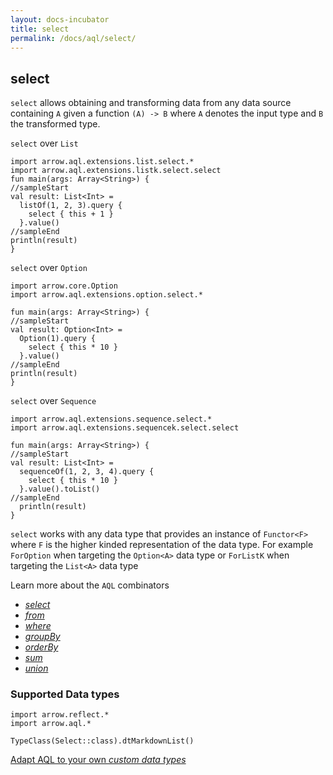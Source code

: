 ```yaml
---
layout: docs-incubator
title: select
permalink: /docs/aql/select/
---
```





## select

`select` allows obtaining and transforming data from any data source containing `A` given a function `(A) -> B` where `A` denotes the input type and `B` the transformed type.

`select` over `List`

```kotlin:ank:playground
import arrow.aql.extensions.list.select.*
import arrow.aql.extensions.listk.select.select
fun main(args: Array<String>) {
//sampleStart
val result: List<Int> =
  listOf(1, 2, 3).query {
    select { this + 1 }
  }.value()
//sampleEnd
println(result)
}
```

`select` over `Option`

```kotlin:ank:playground
import arrow.core.Option
import arrow.aql.extensions.option.select.*

fun main(args: Array<String>) {
//sampleStart
val result: Option<Int> =
  Option(1).query {
    select { this * 10 }
  }.value()
//sampleEnd
println(result)
}
```

`select` over `Sequence`

```kotlin:ank:playground
import arrow.aql.extensions.sequence.select.*
import arrow.aql.extensions.sequencek.select.select

fun main(args: Array<String>) {
//sampleStart
val result: List<Int> =
  sequenceOf(1, 2, 3, 4).query {
    select { this * 10 }
  }.value().toList()
//sampleEnd
  println(result)
}
```


`select` works with any data type that provides an instance of `Functor<F>` where `F` is the higher kinded representation of the data type. For example `ForOption` when targeting the `Option<A>` data type or `ForListK` when targeting the `List<A>` data type

Learn more about the `AQL` combinators

- [_select_](/docs/aql/select/)
- [_from_](/docs/aql/from/)
- [_where_](/docs/aql/where/)
- [_groupBy_](/docs/aql/groupby/)
- [_orderBy_](/docs/aql/orderby/)
- [_sum_](/docs/aql/sum/)
- [_union_](/docs/aql/union/)

### Supported Data types

```kotlin:ank:replace
import arrow.reflect.*
import arrow.aql.*

TypeClass(Select::class).dtMarkdownList()
```




[Adapt AQL to your own _custom data types_](/docs/aql/custom/)
